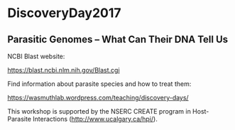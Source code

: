 # DiscoveryDay2017

## Parasitic Genomes – What Can Their DNA Tell Us




NCBI Blast website: 

https://blast.ncbi.nlm.nih.gov/Blast.cgi



Find information about parasite species and how to treat them: 

https://wasmuthlab.wordpress.com/teaching/discovery-days/





This workshop is supported by the NSERC CREATE program in Host-Parasite Interactions (http://www.ucalgary.ca/hpi/).

